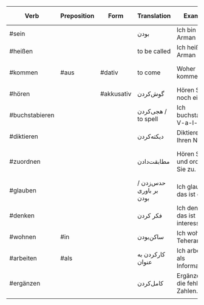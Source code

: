 
| Verb           | Preposition | Form       | Translation             | Example                            | Example Translation                | Tags         |
| -------------- | ----------- | ---------- | ----------------------- | ---------------------------------- | ---------------------------------- | ------------ |
| #sein          |             |            | بودن                    | Ich bin Arman                      | I'm Arman                          | #معرفی       |
| #heißen        |             |            | to be called            | Ich heiße Arman                    | I'm called Arman.                  | #معرفی       |
| #kommen        | #aus        | #dativ     | to come                 | Woher kommen Sie?                  | Where do you come from?            | #معرفی       |
| #hören         |             | #akkusativ | گوش‌کردن                | Hören Sie noch einmal.             | یک بار دیگه گوش کنید.              |              |
| #buchstabieren |             |            | هجی‌کردن / to spell     | Ich buchstabiere: V-a-l-...        | من هجی میکنم                       | #معرفی       |
| #diktieren     |             |            | دیکته‌کردن              | Diktieren Sie Ihren Namen.         | اسامی‌تون رو بنویسید.              | #نوشتن       |
| #zuordnen      |             |            | مطابقت‌دادن             | Hören Sie und ordnen Sie zu.       | گوش کنید و (موارد را) مطابقت دهید. | #جداشدنی     |
| #glauben       |             |            | حدس‌زدن / بر باوری بودن | Ich glaube, das ist ein P.         | من حدس میزنم اون یک پی هست.        | #اظهارنظر    |
| #denken        |             |            | فکر کردن                | Ich denke, das ist interessant.    | من فکر میکنم اون جذابه.            | #اظهارنظر    |
| #wohnen        | #in         |            | ساکن‌بودن               | Ich wohne in Teheran.              | من ساکن تهران هستم.                | #سکونت #مکان |
| #arbeiten      | #als        |            | کارکردن به عنوان        | Ich arbeite als Informatiker.      | I work as a computer scientist.    | #شغل #کار    |
| #ergänzen      |             |            | کامل‌کردن               | Ergänzen Sie die fehlenden Zahlen. | Fill in the missing numbers.       |              |
|                |             |            |                         |                                    |                                    |              |
